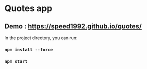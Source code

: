 # Quotes app

## Demo : https://speed1992.github.io/quotes/

In the project directory, you can run:

### `npm install --force`
### `npm start`



